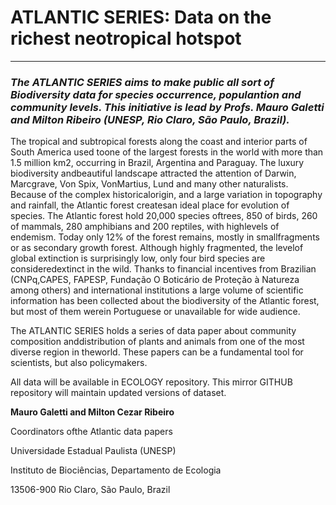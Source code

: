 # ATLANTIC SERIES: Data on the richest neotropical hotspot
--------------------------------------------------------
### ***The ATLANTIC SERIES aims to make public all sort of Biodiversity data for species occurrence, populantion and community levels. This initiative is lead by Profs. Mauro Galetti and Milton Ribeiro (UNESP, Rio Claro, São Paulo, Brazil).***

The tropical and subtropical forests along the coast and interior parts of South America used toone of the largest forests in the world with more than 1.5 million km2, occurring in Brazil, Argentina and Paraguay. The luxury biodiversity andbeautiful landscape attracted the attention of Darwin, Marcgrave, Von Spix, VonMartius, Lund and many other naturalists. Because of the complex historicalorigin, and a large variation in topography and rainfall, the Atlantic forest createsan ideal place for evolution of species. The Atlantic forest hold 20,000 species oftrees, 850 of birds, 260 of mammals, 280 amphibians and 200 reptiles, with highlevels of endemism. Today only 12% of the forest remains, mostly in smallfragments or as secondary growth forest. Although highly fragmented, the levelof global extinction is surprisingly low, only four bird species are consideredextinct in the wild. Thanks to financial incentives from Brazilian (CNPq,CAPES, FAPESP, Fundação O Boticário de Proteção à Natureza among others) and international institutions a large volume of scientific information has been collected about the biodiversity of the Atlantic forest, but most of them werein Portuguese or unavailable for wide audience. 

The ATLANTIC SERIES holds a series of data paper about community composition anddistribution of plants and animals from one of the most diverse region in theworld. These papers can be a fundamental tool for scientists, but also policymakers.

 All data will be available in ECOLOGY repository. This mirror GITHUB repository will maintain updated versions of dataset.



**Mauro Galetti and Milton Cezar Ribeiro**

Coordinators ofthe Atlantic data papers

Universidade Estadual Paulista (UNESP)

Instituto de Biociências, Departamento de Ecologia

13506-900 Rio Claro, São Paulo, Brazil



